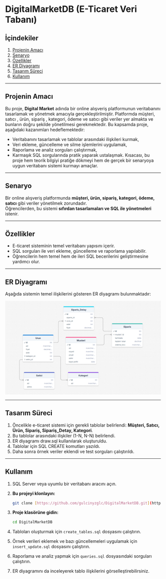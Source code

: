 # DigitalMarketDB  (E-Ticaret Veri Tabanı)

## İçindekiler  
1. [Projenin Amacı](#projenin-amacı)  
2. [Senaryo](#senaryo)  
3. [Özellikler](#özellikler)  
4. [ER Diyagramı](#er-diyagramı)  
5. [Tasarım Süreci](#tasarım-süreci)  
6. [Kullanım](#kullanım)  

---

## Projenin Amacı   
Bu proje, **Digital Market** adında bir online alışveriş platformunun veritabanını tasarlamak ve yönetmek amacıyla gerçekleştirilmiştir. Platformda müşteri, satıcı , ürün, sipariş , kategori, ödeme ve satıcı gibi veriler yer almakta ve bunların doğru şekilde yönetilmesi gerekmektedir.
Bu kapsamda proje, aşağıdaki kazanımları hedeflemektedir:  
- Veritabanını tasarlamak ve tablolar arasındaki ilişkileri kurmak,  
- Veri ekleme, güncelleme ve silme işlemlerini uygulamak,  
- Raporlama ve analiz sorguları çalıştırmak,  
- Karmaşık SQL sorgularında pratik yaparak ustalaşmak.
Kısacası, bu proje hem teorik bilgiyi pratiğe dökmeyi hem de gerçek bir senaryoya uygun veritabanı sistemi kurmayı amaçlar.


---

## Senaryo  
Bir online alışveriş platformunda **müşteri, ürün, sipariş, kategori, ödeme, satıcı** gibi veriler yönetilmek zorundadır.  
Öğrencilerden, bu sistemi **sıfırdan tasarlamaları ve SQL ile yönetmeleri** istenir.  

---

## Özellikler  
- E-ticaret sisteminin temel veritabanı yapısını içerir.  
- SQL sorguları ile veri ekleme, güncelleme ve raporlama yapılabilir.  
- Öğrencilerin hem temel hem de ileri SQL becerilerini geliştirmesine yardımcı olur.  

---

## ER Diyagramı  
Aşağıda sistemin temel ilişkilerini gösteren ER diyagramı bulunmaktadır:  

![ER Diagram](./er_diagram_DigitalMarketDB.png)  

---

## Tasarım Süreci  
1. Öncelikle e-ticaret sistemi için gerekli tablolar belirlendi: **Müşteri, Satıcı, Ürün, Sipariş, Sipariş_Detay, Kategori**.  
2. Bu tablolar arasındaki ilişkiler (1-N, N-N) belirlendi.  
3. ER diyagramı draw.sql kullanılarak oluşturuldu.  
4. Tablolar için SQL CREATE komutları yazıldı.  
5. Daha sonra örnek veriler eklendi ve test sorguları çalıştırıldı.  

---

## Kullanım  

1.  SQL Server veya uyumlu bir veritabanı aracını açın.

2.  **Bu projeyi klonlayın:**

    ```bash
    git clone [https://github.com/gulcinyzglc/DigitalMarketDB.git](https://github.com/gulcinyzglc/DigitalMarketDB.git)
    ```

3.  **Proje klasörüne gidin:**

    ```bash
    cd DigitalMarketDB
    ```
    
4.  Tabloları oluşturmak için `create_tables.sql` dosyasını çalıştırın.
5.  Örnek verileri eklemek ve bazı güncellemeleri uygulamak için `insert_update.sql` dosyasını çalıştırın.
6.  Raporlama ve analiz yapmak için `queries.sql` dosyasındaki sorguları çalıştırın.
7.  ER diyagramını da inceleyerek tablo ilişkilerini görselleştirebilirsiniz.









